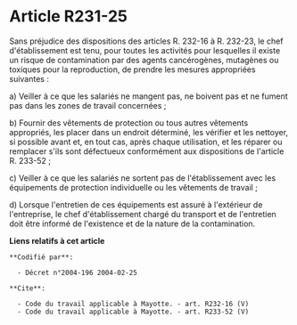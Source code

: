 # Article R231-25

Sans préjudice des dispositions des articles R. 232-16 à R. 232-23, le chef d'établissement est tenu, pour toutes les
activités pour lesquelles il existe un risque de contamination par des agents cancérogènes, mutagènes ou toxiques pour la
reproduction, de prendre les mesures appropriées suivantes : 

a) Veiller à ce que les salariés ne mangent pas, ne boivent pas et ne fument pas dans les zones de travail concernées ; 

b) Fournir des vêtements de protection ou tous autres vêtements appropriés, les placer dans un endroit déterminé, les
vérifier et les nettoyer, si possible avant et, en tout cas, après chaque utilisation, et les réparer ou remplacer s'ils sont
défectueux conformément aux dispositions de l'article R. 233-52 ; 

c) Veiller à ce que les salariés ne sortent pas de l'établissement avec les équipements de protection individuelle ou les
vêtements de travail ; 

d) Lorsque l'entretien de ces équipements est assuré à l'extérieur de l'entreprise, le chef d'établissement chargé du
transport et de l'entretien doit être informé de l'existence et de la nature de la contamination.

**Liens relatifs à cet article**

	**Codifié par**:

	  - Décret n°2004-196 2004-02-25

	**Cite**:

	  - Code du travail applicable à Mayotte. - art. R232-16 (V)
	  - Code du travail applicable à Mayotte. - art. R233-52 (V)
